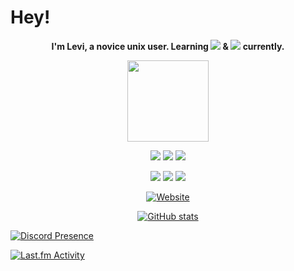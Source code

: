 # Hey!

<p align="center">
<b>I'm Levi, a novice unix user. Learning <a href="https://www.nginx.com/" alt="NGINX"><img src="https://img.shields.io/badge/nginx-%23009639.svg?style=for-the-badge&logo=nginx&logoColor=white" /></a> & <a href="https://archlinux.org/" alt="Arch Linux"><img src="https://img.shields.io/badge/Arch%20Linux-1793D1?logo=arch-linux&logoColor=fff&style=for-the-badge" /></a> currently.</b>
</p>
<p align="center">
  <a href="https://levi.land">
    <img src="https://levi.land/wp-content/uploads/2020/11/levi-silhouette.svg"
         height="130"></a>
</p>

<p align="center">
    <a href="https://en.pronouns.page/he&they" alt="Pronouns">
        <img src="https://img.shields.io/endpoint?url=https://pronoundb.org/shields/612a8abf8ba6fe6c3e1da407&style=for-the-badge&colorA=F331A2&colorB=C71585" /></a>
    <a href="#">
        <img src="https://img.shields.io/static/v1?label=%F0%9F%87%AC%F0%9F%87%A7&message=English&colorA=F33158&colorB=CF1B2B&style=for-the-badge" /></a>
    <a href="#">
        <img src="https://img.shields.io/static/v1?label=%F0%9F%87%B8%F0%9F%87%AA&message=Swedish&colorA=3197F3&colorB=006AA7&style=for-the-badge" /></a>
</p>
<p align="center">
    <a href="https://www.twitch.tv/levisnoot" alt="Twitch">
        <img src="https://img.shields.io/twitch/status/levisnoot?colorA=9146FF&colorB=7A31F3&logo=Twitch&logoColor=white&style=for-the-badge" /></a>
    <a href="https://twitter.com/intent/follow?screen_name=LeviSnoot" alt="Follow on Twitter">
        <img src="https://img.shields.io/twitter/follow/LeviSnoot?colorA=31BCF3&colorB=1CA0F1&logo=Twitter&logoColor=white&style=for-the-badge" /></a>
    <a href="http://lev1.ml/discord" alt="Discord Server">
        <img src="https://img.shields.io/discord/696045001070870568?label=Discord&logo=Discord&logoColor=white&colorA=317BF3&colorB=5865F2&style=for-the-badge" /></a>
</p>
<p align="center">
  <a href="https://levi.land">
        <img src="https://img.shields.io/badge/Website-levi.land-cf0044?style=for-the-badge&colorA=F3314A&colorB=cf0044" alt="Website"></a>
</p>
<p align="center">
  <a href="#">
        <img src="https://github-readme-stats.vercel.app/api?username=LeviSnoot&hide=stars&theme=dark" alt="GitHub stats"></a>
</p>

[![Discord Presence](https://lanyard.cnrad.dev/api/86612175073869824)](https://discord.com/users/86612175073869824)

[![Last.fm Activity](https://toru.kio.dev/api/v1/levisnoot/?theme=dark)](https://last.fm/user/levidragon)
